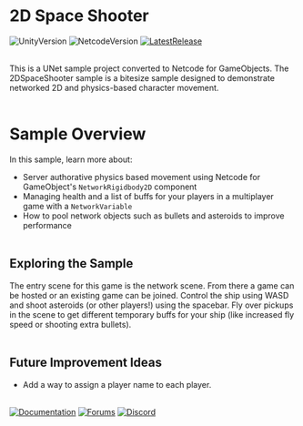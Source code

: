 # 2D Space Shooter

![UnityVersion](https://img.shields.io/badge/Unity%20Version:-2021.3%20LTS-57b9d3.svg?logo=unity&color=2196F3)
![NetcodeVersion](https://img.shields.io/badge/Netcode%20Version:-1.2.0-57b9d3.svg?logo=unity&color=2196F3)
[![LatestRelease](https://img.shields.io/badge/Latest%20%20Github%20Release:-v1.2.0-57b9d3.svg?logo=github&color=brightgreen)](https://github.com/Unity-Technologies/com.unity.multiplayer.samples.bitesize/releases/tag/v1.2.0)
<br><br>

This is a UNet sample project converted to Netcode for GameObjects. The 2DSpaceShooter sample is a bitesize sample designed to demonstrate networked 2D and physics-based character movement. 
<br><br>

# Sample Overview

In this sample, learn more about:

- Server authorative physics based movement using Netcode for GameObject's `NetworkRigidbody2D` component
- Managing health and a list of buffs for your players in a multiplayer game with a `NetworkVariable`
- How to pool network objects such as bullets and asteroids to improve performance
<br><br>

## Exploring the Sample

The entry scene for this game is the network scene. From there a game can be hosted or an existing game can be joined. Control the ship using WASD and shoot asteroids (or other players!) using the spacebar. Fly over pickups in the scene to get different temporary buffs for your ship (like increased fly speed or shooting extra bullets).
<br><br>

## Future Improvement Ideas
- Add a way to assign a player name to each player.
<br><br>

[![Documentation](https://img.shields.io/badge/Unity-bitesize--docs-57b9d3.svg?logo=unity&color=2196F3)](https://docs-multiplayer.unity3d.com/netcode/current/learn/bitesize/bitesize-introduction)
[![Forums](https://img.shields.io/badge/Unity-multiplayer--forum-57b9d3.svg?logo=unity&color=2196F3)](https://forum.unity.com/forums/multiplayer.26/)
[![Discord](https://img.shields.io/discord/449263083769036810.svg?label=discord&logo=discord&color=5865F2)](https://discord.gg/FM8SE9E)